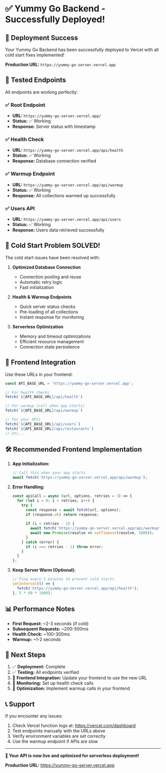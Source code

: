 # ✅ Yummy Go Backend - Successfully Deployed!

## 🎉 Deployment Success

Your Yummy Go Backend has been successfully deployed to Vercel with all cold start fixes implemented!

**Production URL:** `https://yummy-go-server.vercel.app`

## 🧪 Tested Endpoints

All endpoints are working perfectly:

### ✅ Root Endpoint
- **URL:** `https://yummy-go-server.vercel.app/`
- **Status:** ✅ Working
- **Response:** Server status with timestamp

### ✅ Health Check
- **URL:** `https://yummy-go-server.vercel.app/api/health`
- **Status:** ✅ Working
- **Response:** Database connection verified

### ✅ Warmup Endpoint  
- **URL:** `https://yummy-go-server.vercel.app/api/warmup`
- **Status:** ✅ Working
- **Response:** All collections warmed up successfully

### ✅ Users API
- **URL:** `https://yummy-go-server.vercel.app/api/users`
- **Status:** ✅ Working
- **Response:** Users data retrieved successfully

## 🚀 Cold Start Problem SOLVED!

The cold start issues have been resolved with:

1. **Optimized Database Connection**
   - Connection pooling and reuse
   - Automatic retry logic
   - Fast initialization

2. **Health & Warmup Endpoints**
   - Quick server status checks
   - Pre-loading of all collections
   - Instant response for monitoring

3. **Serverless Optimization**
   - Memory and timeout optimizations
   - Efficient resource management
   - Connection state persistence

## 📱 Frontend Integration

Use these URLs in your frontend:

```javascript
const API_BASE_URL = 'https://yummy-go-server.vercel.app';

// For health checks
fetch(`${API_BASE_URL}/api/health`)

// For warmup (call when app starts)  
fetch(`${API_BASE_URL}/api/warmup`)

// For your APIs
fetch(`${API_BASE_URL}/api/users`)
fetch(`${API_BASE_URL}/api/restaurants`)
// etc...
```

## 🛠 Recommended Frontend Implementation

1. **App Initialization:**
   ```javascript
   // Call this when your app starts
   await fetch('https://yummy-go-server.vercel.app/api/warmup');
   ```

2. **Error Handling:**
   ```javascript
   const apiCall = async (url, options, retries = 3) => {
     for (let i = 0; i < retries; i++) {
       try {
         const response = await fetch(url, options);
         if (response.ok) return response;
         
         if (i < retries - 1) {
           await fetch('https://yummy-go-server.vercel.app/api/warmup');
           await new Promise(resolve => setTimeout(resolve, 1000));
         }
       } catch (error) {
         if (i === retries - 1) throw error;
       }
     }
   };
   ```

3. **Keep Server Warm (Optional):**
   ```javascript
   // Ping every 5 minutes to prevent cold starts
   setInterval(() => {
     fetch('https://yummy-go-server.vercel.app/api/health');
   }, 5 * 60 * 1000);
   ```

## 📊 Performance Notes

- **First Request:** ~2-3 seconds (if cold)
- **Subsequent Requests:** ~200-500ms  
- **Health Check:** ~100-300ms
- **Warmup:** ~1-2 seconds

## 🎯 Next Steps

1. ✅ **Deployment:** Complete
2. ✅ **Testing:** All endpoints verified
3. 🔄 **Frontend Integration:** Update your frontend to use the new URL
4. 🔄 **Monitoring:** Set up health check calls
5. 🔄 **Optimization:** Implement warmup calls in your frontend

## 📞 Support

If you encounter any issues:
1. Check Vercel function logs at: https://vercel.com/dashboard
2. Test endpoints manually with the URLs above
3. Verify environment variables are set correctly
4. Use the warmup endpoint if APIs are slow

---

**🎉 Your API is now live and optimized for serverless deployment!**

**Production URL:** https://yummy-go-server.vercel.app